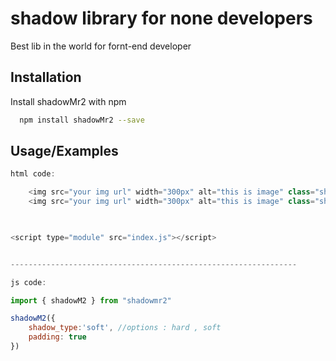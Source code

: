 
# shadow library for none developers

Best lib in the world for fornt-end developer


## Installation

Install shadowMr2 with npm

```bash
  npm install shadowMr2 --save

```
    
## Usage/Examples

```javascript
html code:

    <img src="your img url" width="300px" alt="this is image" class="shadowM2">
    <img src="your img url" width="300px" alt="this is image" class="shadowM2">
    


<script type="module" src="index.js"></script>


----------------------------------------------------------------

js code:

import { shadowM2 } from "shadowmr2"

shadowM2({
    shadow_type:'soft', //options : hard , soft
    padding: true 
})
```

